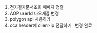 
1. 전자결재문서조회 페이지 정렬
2. AOP userId 나오게끔 변경
3. polygon api 사용하기
4. cca header에 client-ip 전달하기 : 변경 완료

